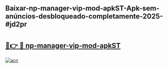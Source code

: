 ## Baixar-np-manager-vip-mod-apkST-Apk-sem-anúncios-desbloqueado-completamente-2025-#jd2pr

# <h2><a href="https://ainizakaria.my?title=np-manager-vip-mod-apkST&ref=22M">🔗👉 🔴 np-manager-vip-mod-apkST</a></h2>

[![acn](https://github.com/user-attachments/assets/0f9c940e-d8b0-45ae-aac7-cd30a18b3e1c)](https://ainizakaria.my?title=np-manager-vip-mod-apkST&ref=22M)

